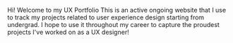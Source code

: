 Hi!
Welcome to my UX Portfolio
This is an active ongoing website that I use to track my projects related to user experience design starting from undergrad. 
I hope to use it throughout my career to capture the proudest projects I've worked on as a UX designer!
